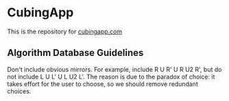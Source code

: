 # CubingApp

This is the repository for [cubingapp.com](https://cubingapp.com)

## Algorithm Database Guidelines

Don't include obvious mirrors. For example, include R U R' U R U2 R', but do not include L U L' U L U2 L'. The reason is due to the paradox of choice: it takes effort for the user to choose, so we should remove redundant choices.
